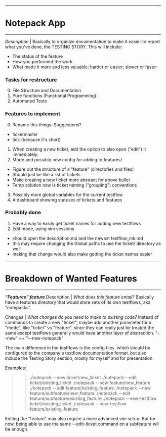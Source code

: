-------------------------------------------------------------------------------
# Notepack App
-------------------------------------------------------------------------------
_Description_ | Basically to organize documentation to make it easier to report
what you've done, the TESTING STORY. This will include:
* The status of the feature
* How you performed the work
* What made it more and less valuable; harder or easier; slower or faster

### Tasks for restructure
0. File Structure and Documentation
1. Pure functions (Functional Programming)
2. Automated Tests

### Features to implement
0. Rename this things. Suggestions?
  * ticketmaster
  * tick (because it's short)
1. When creating a new ticket, add the option to also open ("edit") it
   immediately.
2. Mode and possibly new config for adding to features/
  * Figure out the structure of a "feature" (directories and files)
  * Should just be like a list of tickets
  * Make creating a new ticket more abstract for above bullet
  * Temp solution now is ticket naming ("grouping") conventions
3. Possibly more global variables for the current testflow
4. A dashboard showing statuses of tickets and features

### Probably done
1. Have a way to easily get ticket names for adding new testflows
1. Edit mode, using vim sessions
  * should open the description.md and the newest testflow_mk.md
  * this may require changing the Global paths to use the ticket/ directory as
    well
  * making that change would also make getting the ticket names easier


-------------------------------------------------------------------------------
# Breakdown of Wanted Features
-------------------------------------------------------------------------------
***"Features" feature***
Description | _What does this feature entail?_
  Basically have a features directory that would store sets of its own 
  testflows, aka "notepacks".

Changes | _What changes do you need to make to existing code?_
  Instead of commands to create a new "ticket", maybe add another parameter for
  a "mode", like "ticket" vs "feature", since they can really just be treated
  the same except testflows generally would have another layer of abstraction.
  "--new" == "--new-notepack"

  The main difference in the testflows is the config files, which should be
  configured to the company's testflow documentation format, but also include
  the Testing Story section, mostly for myself and for presentation.
  
  Examples:
  >> ./notepack --new ticket/new_ticket
  >> ./notepack --edit ticket/existing_ticket
  >> ./notepack --new feature/new_feature
  >> ./notepack --edit feature/existing_feature
  >> ./notepack --new feature/subfeature/new_feature
  >> ./notepack --edit feature/subfeature/existing_feature
  >> ./notepack --new-testflow ticket/existing_ticket
  >> ./notepack --new-testflow feature/existing_feature

  Editing the "feature" may also require a more advanced vim setup. But for
  now, being able to use the same --edit-ticket command on a subfeature will be
  enough.


